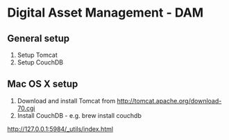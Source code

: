 Digital Asset Management - DAM
==============================

General setup
-------------

1. Setup Tomcat
2. Setup CouchDB

Mac OS X setup
--------------

1. Download and install Tomcat from http://tomcat.apache.org/download-70.cgi
1. Install CouchDB - e.g. brew install couchdb

http://127.0.0.1:5984/_utils/index.html